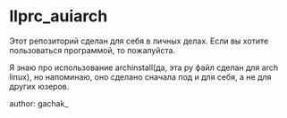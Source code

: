 # llprc_auiarch

Этот репозиторий сделан для себя в личных делах. Если вы хотите пользоваться программой, то пожалуйста.

Я знаю про использование archinstall(да, эта py файл сделан для arch linux), но напоминаю, оно сделано сначала под и для себя, а не для других юзеров.


author: gachak_
